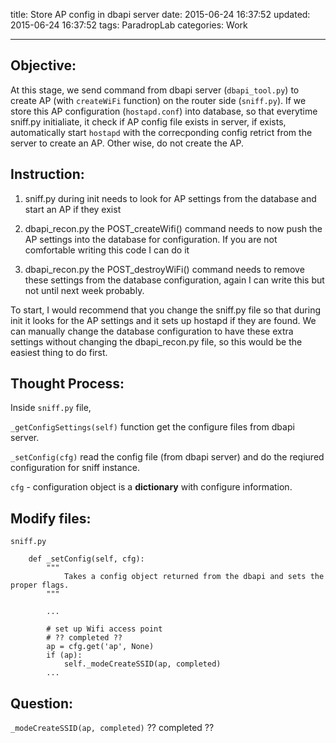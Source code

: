 title: Store AP config in dbapi server
date: 2015-06-24 16:37:52
updated: 2015-06-24 16:37:52
tags: ParadropLab
categories: Work

---


## Objective:
At this stage, we send command from dbapi server (`dbapi_tool.py`) to create AP (with `createWiFi` function) on the router side (`sniff.py`). If we store this AP configuration (`hostapd.conf`) into database, so that everytime sniff.py initialiate, it check if AP config file exists in server, if exists, automatically start `hostapd` with the correcponding config retrict from the server to create an AP. Other wise, do not create the AP. 



## Instruction:
1. sniff.py during init needs to look for AP settings from the database and start an AP if they exist

2. dbapi_recon.py the POST_createWifi() command needs to now push the AP settings into the database for configuration. If you are not comfortable writing this code I can do it

3. dbapi_recon.py the POST_destroyWiFi() command needs to remove these settings from the database configuration, again I can write this but not until next week probably.


To start, I would recommend that you change the sniff.py file so that during init it looks for the AP settings and it sets up hostapd if they are found. We can manually change the database configuration to have these extra settings without changing the dbapi_recon.py file, so this would be the easiest thing to do first.


## Thought Process: 

Inside `sniff.py` file,  

`_getConfigSettings(self)` function get the configure files from dbapi server.


`_setConfig(cfg)` read the config file (from dbapi server) and do the reqiured configuration for sniff instance. 

`cfg` - configuration object is a **dictionary** with configure information. 


## Modify files:

`sniff.py`

```
    def _setConfig(self, cfg):
        """
            Takes a config object returned from the dbapi and sets the proper flags.
        """

		...
		
        # set up Wifi access point
        # ?? completed ??
        ap = cfg.get('ap', None)
        if (ap):
            self._modeCreateSSID(ap, completed)
		...
````

 
## Question: 


`_modeCreateSSID(ap, completed)` ?? completed ??






